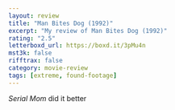 ```yaml
---
layout: review
title: "Man Bites Dog (1992)"
excerpt: "My review of Man Bites Dog (1992)"
rating: "2.5"
letterboxd_url: https://boxd.it/3pMu4n
mst3k: false
rifftrax: false
category: movie-review
tags: [extreme, found-footage]
---
```


<i>Serial Mom</i> did it better
